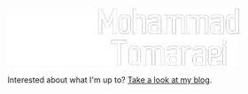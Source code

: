 <picture>
  <source media="(prefers-color-scheme: dark)" srcset="https://github.com/themreza/themreza/raw/master/mohammad-tomaraei-light.png">
  <source media="(prefers-color-scheme: light)" srcset="https://github.com/themreza/themreza/raw/master/mohammad-tomaraei.png">
  <img alt="Mohammad Tomaraei" src="https://raw.githubusercontent.com/themreza/themreza/refs/heads/master/mohammad-tomaraei-light.png">
</picture>


Interested about what I'm up to? [Take a look at my blog](https://tomaraei.com).
